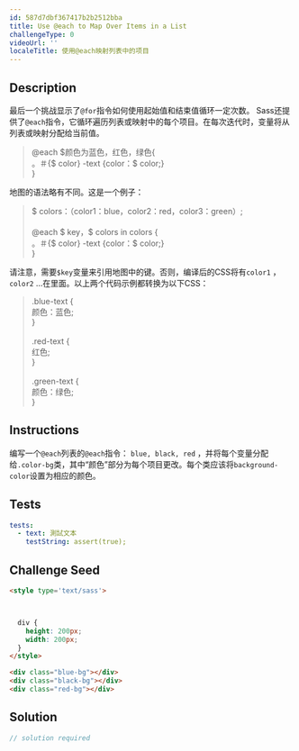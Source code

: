 ```yaml
---
id: 587d7dbf367417b2b2512bba
title: Use @each to Map Over Items in a List
challengeType: 0
videoUrl: ''
localeTitle: 使用@each映射列表中的项目
---
```


## Description
<section id="description">最后一个挑战显示了<code>@for</code>指令如何使用起始值和结束值循环一定次数。 Sass还提供了<code>@each</code>指令，它循环遍历列表或映射中的每个项目。在每次迭代时，变量将从列表或映射分配给当前值。 <blockquote> @each $颜色为蓝色，红色，绿色{ <br> 。＃{$ color} -text {color：$ color;} <br> } </blockquote>地图的语法略有不同。这是一个例子： <blockquote> $ colors：（color1：blue，color2：red，color3：green）; <br><br> @each $ key，$ colors in colors { <br> 。＃{$ color} -text {color：$ color;} <br> } </blockquote>请注意，需要<code>$key</code>变量来引用地图中的键。否则，编译后的CSS将有<code>color1</code> ， <code>color2</code> ...在里面。以上两个代码示例都转换为以下CSS： <blockquote> .blue-text { <br>颜色：蓝色; <br> } <br><br> .red-text { <br>红色; <br> } <br><br> .green-text { <br>颜色：绿色; <br> } </blockquote></section>

## Instructions
<section id="instructions">编写一个<code>@each</code>列表的<code>@each</code>指令： <code>blue, black, red</code> ，并将每个变量分配给<code>.color-bg</code>类，其中“颜色”部分为每个项目更改。每个类应该将<code>background-color</code>设置为相应的颜色。 </section>

## Tests
<section id='tests'>

```yml
tests:
  - text: 測試文本
    testString: assert(true);

```

</section>

## Challenge Seed
<section id='challengeSeed'>

<div id='html-seed'>

```html
<style type='text/sass'>



  div {
    height: 200px;
    width: 200px;
  }
</style>

<div class="blue-bg"></div>
<div class="black-bg"></div>
<div class="red-bg"></div>

```

</div>



</section>

## Solution
<section id='solution'>

```js
// solution required
```
</section>
